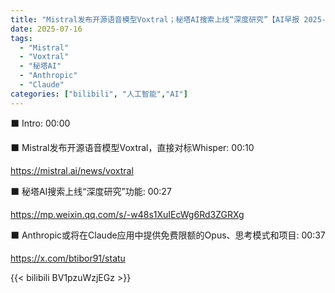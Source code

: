 ```yaml
---
title: "Mistral发布开源语音模型Voxtral；秘塔AI搜索上线“深度研究”【AI早报 2025-07-16】"
date: 2025-07-16
tags:
  - "Mistral"
  - "Voxtral"
  - "秘塔AI"
  - "Anthropic"
  - "Claude"
categories: ["bilibili", "人工智能","AI"]
---
```


⬛️ Intro: 00:00

⬛️ Mistral发布开源语音模型Voxtral，直接对标Whisper: 00:10

https://mistral.ai/news/voxtral

⬛️ 秘塔AI搜索上线“深度研究”功能: 00:27

https://mp.weixin.qq.com/s/-w48s1XuIEcWg6Rd3ZGRXg

⬛️ Anthropic或将在Claude应用中提供免费限额的Opus、思考模式和项目: 00:37

https://x.com/btibor91/statu

{{< bilibili BV1pzuWzjEGz >}}